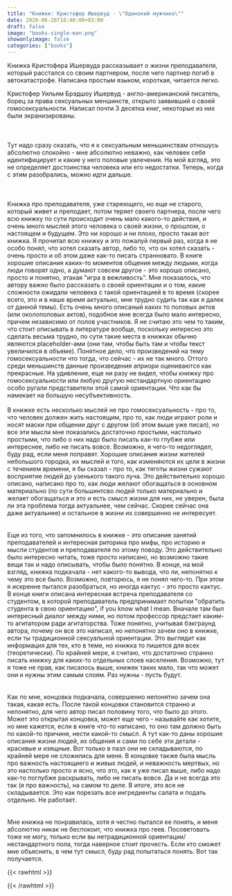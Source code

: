 ```yaml
---
title: "Книжки: Кристофер Ишервуд - \"Одинокий мужчина\""
date: 2020-06-26T18:40:00+03:00
draft: false
image: "books-single-man.png"
showonlyimage: false
categories: ["books"]
---
```

Книжка Кристофера Ишервуда рассказывает о жизни преподавателя, который расстался со своим партнером, после чего партнер погиб в автокатастрофе. Написана простым языком, короткая, читается легко.
<!--more-->

Кристофер Уильям Брэдшоу Ишервуд - англо-американский писатель, борец за права сексуальных меншинств, открыто заявивший о своей гомосексуальности. Написал почти 3 десятка книг, некоторые из них были экранизированы.</br>  
</br>  
Тут надо сразу сказать, что я к сексуальным меньшинствам отношусь абсолютно спокойно - мне абсолютно неважно, как человек себя идентифицирует и какие у него половые увлечения. На мой взгляд, это не определяет достоинства человека или его недостатки. Теперь, когда с этим разобрались, можно идти дальше.</br>  
</br>  
Книжка про преподавателя, уже стареющего, но еще не старого, который живет и преподает, потом теряет своего партнера, после чего всю книжку по сути происходит очень мало какого-то действия, и очень много мыслей этого человека о своей жизни, о прошлом, о настоящем и будущем. Это ни хорошо и ни плохо, просто такая вот книжка. Я прочитал всю книжку и это пожалуй первый раз, когда я не особо понял, что хотел сказать автор, либо то, что он хотел сказать - очень просто и об этом даже как-то писать странновато. В книге хорошие описания каких-то моментов общения между людьми, когда люди говорят одно, а думают совсем другое - это хорошо описано, просто и понятно, этакая "игра в вежливость". Мне показалось, что автору важно было рассказать о своей ориентации и о том, какие сложности ожидали человека с такой ориентацией в то время (скорее всего, это и в наше время актуально, мне трудно судить так как я далек от данной темы). Есть очень много описаный каких то половых актов (или околополовых актов), подобное мне всегда было мало интересно, причем независимо от полов участников. Я не считаю это чем то таким, что стоит описывать в литературе вообще, поскольку интересно это сделать весьма трудно, по сути такие места в книжках обычно являются placeholder-ами (они там, чтобы быть там и чтобы текст увеличился в объеме). Понятное дело, что произведений на тему гомосексуальности что тогда, что сейчас - их не так много. Оттого среди меньшинств данные произведения априори оцениваются как прекрасные. На удивление, еще ни разу не видел, чтобы книжку про гомосексуальности или любую другую нестандартную ориентацию особо ругали представители этой самой ориентации. Что как бы намекает на большую несубъективность. 
</br>  
В книжке есть несколько мыслей не про гомосексуальность - про то, что человек должен жить настоящим, про то, как люди играют роли и носят маски при общении друг с другом (об этом выше уже писал), но все эти мысли мне показались достаточно простыми, настолько простыми, что либо о них надо было писать как-то глубже или интереснее, либо не писать вовсе. Возможно, я чего-то недоглядел, буду рад, если меня поправят. Хорошие описания жизни жителей небольшого городка, их мыслей и того, как изменяются их цели в жизни с течением времени, я бы сказал - про то, как тяготы жизни сужают восприятие людей до узенького такого луча. Это действительно хорошо описано, написано про то, как люди желают обогащаться в основном материально (по сути большинтсво людей только материально и желает обогащаться и это и есть смысл жизни для них, не уверен, была ли эта проблема тогда актуальнее, чем сейчас. Скорее сейчас она даже актуальнее) и остальное в жизни их совершенно не интересует.  
</br>  
Еще из того, что запомнилось в книжке - это описание занятий преподавателей и интересная риторика про мифы, про историю и мысли студентов и преподавателя по этому поводу. Это действительно было интересно читать, тоже просто написано, но возможно такие вещи так и надо описывать, чтобы было понятно.
В конце, на мой взгляд, книжка подкачала - нет какого-то вывода, что ли, непонятно к чему это все было. Возможно, повторюсь, я не понял чего-то. При этом я искренне пытался разобраться, но иногда кактус - это просто кактус. В конце книги описана интересная встреча преподавателя со студентом, в которой преподаватель предпринимает попытки "обратить студента в свою ориентацию", if you know what I mean. Вначале там был интересный диалог между ними, но потом профессор предстает каким-то агитатором ради агитаторства. Тоже понятно, учитывая бэкграунд автора, почему он все это написал, но непонятно зачем оно в книжке, если ты традиционной сексуальной ориентации. Это выглядит как информация для тех, кто в теме, но книжка то пишется для всех (теоретически). По крайней мере, я считаю, что достаточно странно писать книжку для каких-то отдельных слоев населения. Возможно, тут я тоже не прав, как писалось выше, книжек таких мало, так что может они и нужны этим самым слоям. Раз нужны - пусть будут.  
</br>  
Как по мне, концовка подкачала, совершенно непонятно зачем она такая, какая есть. После такой концовки становится странно и непонятно, для чего автор писал половину того, что было до этого. Может это открытая концовка, может еще чего - называйте как хотите, но мне кажется, если в книге что-то написано, то оно там должно быть по какой-то причине, нести какой-то смысл. А тут как-то даны хорошие описания жизни людей, их общения и сами по себе эти детали - красивые и изящные. Вот только в пазл они не складываются, по крайней мере не сложились для меня. В концовке также была мысль про важность настоящиего и живых людей, и неважность мертвых, но это настолько просто и ясно, что это, как я уже писал выше, либо надо как-то поглубже раскрывать, либо не писать вовсе. Да и не всегда это так (я про важность), на самом то деле. В итоге, это все не складывается. Это как порезать все ингредиенты салата и подать отдельно. Не работает.  
</br>  
Мне книжка не понравилась, хотя я честно пытался ее понять, и меня абсолютно никак не беспокоит, что книжка про геев. Посоветовать тоже не могу, только если вы нетрадиционной ориентации/нестандартного пола, тогда наверное стоит прочесть. Если кто сможет мне объяснить, в чем тут смысл, буду рад попытаться понять. Вот так получается.

{{< rawhtml >}}
<div id="graphcomment"></div>
<script type="text/javascript">

  window.gc_params = {
    graphcomment_id: 'https-psyhut-ru',

    // if your website has a fixed header, indicate it's height in pixels
    fixed_header_height: 0,
  };
  
  (function() {
    var gc = document.createElement('script'); gc.type = 'text/javascript'; gc.async = true;
    gc.src = 'https://graphcomment.com/js/integration.js?' + Math.round(Math.random() * 1e8);
    (document.getElementsByTagName('head')[0] || document.getElementsByTagName('body')[0]).appendChild(gc);
  })();

</script>
{{< /rawhtml >}}
